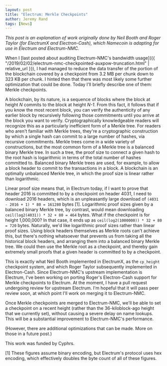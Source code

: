 ```yaml
---
layout: post
title: "Electrum: Merkle Checkpoints"
author: Jeremy Rand
tags: [News]
---
```


*This post is an explanation of work originally done by Neil Booth and Roger Taylor (for ElectrumX and Electron-Cash), which Namecoin is adapting for use in Electrum and Electrum-NMC.*

When I [last posted about auditing Electrum-NMC's bandwidth usage]({{ "/2019/02/02/electrum-nmc-checkpointed-auxpow-truncation.html" | relative_url }}), I had managed to reduce the data transfer of the portion of the blockchain covered by a checkpoint from 3.2 MB per chunk down to 323 KB per chunk.  I hinted then that there was most likely some further optimization that could be done.  Today I'll briefly describe one of them: Merkle checkpoints.

A blockchain, by its nature, is a sequence of blocks where the block at height *N* commits to the block at height *N-1*.  From this fact, it follows that if you know the most recent block, you can verify the authenticity of any earlier block by recursively following those commitments until you arrive at the block you want to verify.  Cryptographically knowledgeable readers will recognize this as a particularly inefficient form of a Merkle tree.  For readers who aren't familiar with Merkle trees, they're a cryptographic construction by which a single hash can commit to a large number of hashes, via recursive commitments.  Merkle trees come in a wide variety of constructions, but the most common form of a Merkle tree is a balanced binary Merkle tree.  In such a tree, the proof size to connect a given hash to the root hash is logarithmic in terms of the total number of hashes committed to.  Balanced binary Merkle trees are used, for example, to allow a block header to commit to the transactions in a block.  A blockchain is an optimally unbalanced Merkle tree, in which the proof size is linear rather than logarithmic.

Linear proof size means that, in Electrum today, if I want to prove that header 2016 is committed to by a checkpoint on header 4031, I need to download 2016 headers, which is an unpleasantly large download of `(4031 - 2016 + 1) * 80 = 161280` bytes [1].  Logarithmic proof sizes given by a balanced binary Merkle tree, by contrast, would mean downloading `ceil(log2(4031)) * 32 + 80 = 464` bytes.  What if the checkpoint is for height 1,000,000?  In that case, it ends up as `ceil(log2(1000000)) * 32 + 80 = 720` bytes.  Naturally, we'd like logarithmic proof sizes rather than linear proof sizes.  Using block headers themselves as Merkle roots can't achieve this, but there's nothing whatsoever that prevents us from taking all the historical block headers, and arranging them into a balanced binary Merkle tree.  We could then use the Merkle root as a checkpoint, and thereby gain extremely small proofs that a given header is committed to by a checkpoint.

This is exactly what Neil Booth implemented in ElectrumX, as the `cp_height` checkpoint system, and which Roger Taylor subsequently implemented in Electron-Cash.  Since Electrum-NMC's upstream implementation is Electrum, I've been working on porting Roger's Electron-Cash support for Merkle checkpoints to Electrum.  At the moment, I have a pull request undergoing review for upstream Electrum.  I'm hopeful that it will pass peer review soon, at which point I'll work on merging it to Electrum-NMC.

Once Merkle checkpoints are merged to Electrum-NMC, we'll be able to set a checkpoint on a recent height (rather than the 36-kiloblock-ago height that we currently set), without causing a severe delay on name lookups.  This will be a substantial improvement to Electrum-NMC's performance.

(However, there are additional optimizations that can be made.  More on those in a future post.)

This work was funded by Cyphrs.

[1] These figures assume binary encoding, but Electrum's protocol uses hex encoding, which effectively doubles the byte count of all of these figures.
